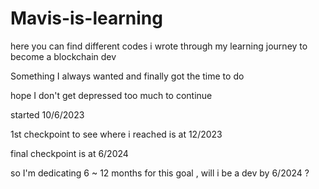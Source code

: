 # Mavis-is-learning
here you can find different codes i wrote through my learning journey to become a blockchain dev

Something I always wanted and finally got the time to do

hope I don't get depressed too much to continue

started 10/6/2023

1st checkpoint to see where i reached is at 12/2023

final checkpoint is at 6/2024

so I'm dedicating 6 ~ 12 months for this goal , will i be a dev by 6/2024 ?
